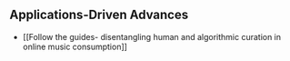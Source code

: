 ## Applications-Driven Advances
- [[Follow the guides- disentangling human and algorithmic curation in online music consumption]]
